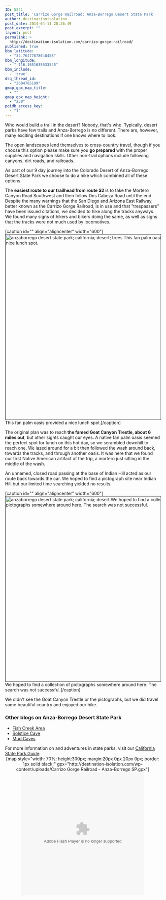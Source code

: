 ```yaml
---
ID: 5241
post_title: 'Carrizo Gorge Railroad: Anza-Borrego Desert State Park'
author: destinationisolation
post_date: 2014-04-11 20:26:49
post_excerpt: ""
layout: post
permalink: >
  http://destination-isolation.com/carrizo-gorge-railroad/
published: true
bbm_latitude:
  - "32.76477678048458"
bbm_longitude:
  - "-116.1651635633545"
bbm_include:
  - 'true'
dsq_thread_id:
  - "2604785199"
gmap_gpx_map_title:
  - ""
gmap_gpx_map_height:
  - "250"
poidb_access_key:
  - "1"
---
```

Who would build a trail in the desert? Nobody, that's who. Typically, desert parks have few trails and Anza-Borrego is no different. There are, however, many exciting destinations if one knows where to look.

The open landscapes lend themselves to cross-country travel, though if you choose this option please make sure you <strong>go prepared</strong> with the proper supplies and navigation skills. Other non-trail options include following canyons, dirt roads, and railroads.

As part of our 9 day journey into the Colorado Desert of Anza-Borrego Desert State Park we choose to do a hike which combined all of these options.

<!--more-->

The <strong>easiest route to our trailhead from route S2</strong> is to take the Mortero Canyon Road Southwest and then follow Dos Cabeza Road until the end. Despite the many warnings that the San Diego and Arizona East Railway, better known as the Carrizo Gorge Railroad, is in use and that "trespassers" have been issued citations, we decided to hike along the tracks anyways. We found many signs of hikers and bikers doing the same, as well as signs that the tracks were not much used by locomotives.

[caption id="" align="aligncenter" width="600"]<a href="http://photos.destination-isolation.com/Southern-California/Carrizo-Gorge-Railraod-Anza-Bore/i-Lq5sHRK" target="_blank"><img class="aligncenter" style="border: 1px solid black;" title="DSC_0186.jpg" src="http://photos.destination-isolation.com/Southern-California/Carrizo-Gorge-Railraod-Anza-Bore/i-Lq5sHRK/0/M/DSC_0186-M.jpg" alt="anzaborrego desert state park; california; desert; trees This fan palm oasis provided a nice lunch spot." width="600" /></a> This fan palm oasis provided a nice lunch spot.[/caption]

The original plan was to reach<strong> the famed Goat Canyon Trestle, about 6 miles out</strong>, but other sights caught our eyes. A native fan palm oasis seemed the perfect spot for lunch on this hot day, so we scrambled downhill to reach one. We lazed around for a bit then followed the wash around back, towards the tracks, and through another oasis. It was here that we found our first Native American artifact of the trip, a mortero just sitting in the middle of the wash.

An unnamed, closed road passing at the base of Indian Hill acted as our route back towards the car. We hoped to find a pictograph site near Indian Hill but our limited time searching yielded no results.

[caption id="" align="aligncenter" width="600"]<a href="http://photos.destination-isolation.com/Southern-California/Carrizo-Gorge-Railraod-Anza-Bore/i-c9g7TK2" target="_blank"><img class="aligncenter" style="border: 1px solid black;" title="DSC_0199.jpg" src="http://photos.destination-isolation.com/Southern-California/Carrizo-Gorge-Railraod-Anza-Bore/i-c9g7TK2/0/M/DSC_0199-M.jpg" alt="anzaborrego desert state park; california; desert We hoped to find a collection of pictographs somewhere around here. The search was not successful." width="600" /></a> We hoped to find a collection of pictographs somewhere around here. The search was not successful.[/caption]

We didn't see the Goat Canyon Trestle or the pictographs, but we did travel some beautiful country and enjoyed our hike.
<h3>Other blogs on Anza-Borrego Desert State Park</h3>
<ul>
	<li><a title="Fish Creek Area" href="http://destination-isolation.com/wind-mud-and-tectonics-of-fish-creek/">Fish Creek Area</a></li>
	<li><a title="Solstice Cave" href="http://destination-isolation.com/solstice-cave/">Solstice Cave</a></li>
	<li><a title="Mud Caves" href="http://destination-isolation.com/spelunking-the-desert-anza-borrego-mud-caves/">Mud Caves</a></li>
</ul>
For more information on and adventures in state parks, visit our <a title="California State Parks" href="http://destination-isolation.com/regional-guides/california-state-parks/">California State Park Guide</a>.
<div align="center">[map style="width: 70%; height:300px; margin:20px 0px 20px 0px; border: 1px solid black;" gpx="http://destination-isolation.com/wp-content/uploads/Carrizo Gorge Railroad - Anza-Borrego SP.gpx"]</div>
<div align="center"><object id="ssidx" width="400" height="400" classid="clsid:D27CDB6E-AE6D-11cf-96B8-444553540000"><param name="movie" value="http://cdn.smugmug.com/ria/ShizamSlides-2013072402.swf" /><param name="flashVars" value="AlbumID=44308171&amp;AlbumKey=v94T3j&amp;transparent=true&amp;bgColor=&amp;borderThickness=&amp;borderColor=&amp;useInside=&amp;endPoint=&amp;mainHost=cdn.smugmug.com&amp;VersionNos=2013072402&amp;width=400&amp;height=400&amp;clickToImage=true&amp;captions=true&amp;showThumbs=true&amp;autoStart=true&amp;showSpeed=true&amp;pageStyle=black&amp;showButtons=true&amp;randomStart=false&amp;randomize=true&amp;splash=http%3A%2F%2Fwww.smugmug.com%2Fimg%2Fria%2FShizamSlides%2Fsmugmug_black.png&amp;splashDelay=0&amp;crossFadeSpeed=350" /><param name="wmode" value="transparent" /><param name="allowNetworking" value="all" /><param name="allowScriptAccess" value="always" /><embed src="http://cdn.smugmug.com/ria/ShizamSlides-2013072402.swf" flashvars="AlbumID=44308171&amp;AlbumKey=v94T3j&amp;transparent=true&amp;bgColor=&amp;borderThickness=&amp;borderColor=&amp;useInside=&amp;endPoint=&amp;mainHost=cdn.smugmug.com&amp;VersionNos=2013072402&amp;width=400&amp;height=400&amp;clickToImage=true&amp;captions=true&amp;showThumbs=true&amp;autoStart=true&amp;showSpeed=true&amp;pageStyle=black&amp;showButtons=true&amp;randomStart=false&amp;randomize=true&amp;splash=http%3A%2F%2Fwww.smugmug.com%2Fimg%2Fria%2FShizamSlides%2Fsmugmug_black.png&amp;splashDelay=0&amp;crossFadeSpeed=350" width="400" height="400" wmode="transparent" type="application/x-shockwave-flash" allowscriptaccess="always" allownetworking="all" /></object></div>